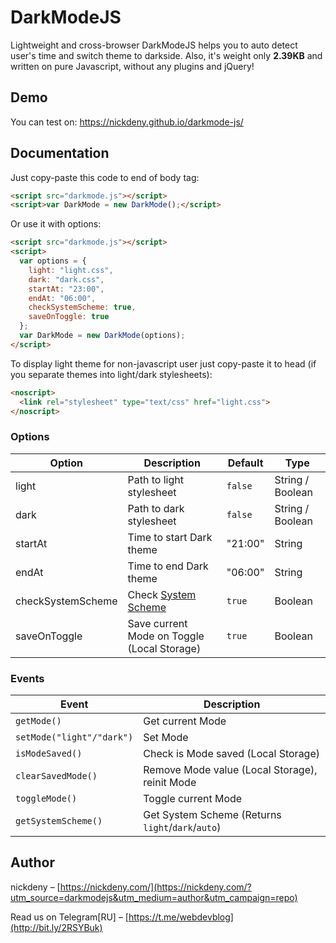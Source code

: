 # DarkModeJS
Lightweight and cross-browser DarkModeJS helps you to auto detect user's time and switch theme to darkside. Also, it's weight only **2.39KB** and written on pure Javascript, without any plugins and jQuery!

## Demo
You can test on: https://nickdeny.github.io/darkmode-js/

## Documentation
Just copy-paste this code to end of body tag:
```html
<script src="darkmode.js"></script>
<script>var DarkMode = new DarkMode();</script>
```

Or use it with options:
```html
<script src="darkmode.js"></script>
<script>
  var options = {
    light: "light.css",
    dark: "dark.css",
    startAt: "23:00",
    endAt: "06:00",
    checkSystemScheme: true,
    saveOnToggle: true
  };
  var DarkMode = new DarkMode(options);
</script>
```

To display light theme for non-javascript user just copy-paste it to head (if you separate themes into light/dark stylesheets):
```html
<noscript>
  <link rel="stylesheet" type="text/css" href="light.css">
</noscript>
```

### Options
Option | Description | Default | Type
--- | --- | --- | ---
light | Path to light stylesheet | `false` | String / Boolean
dark | Path to dark stylesheet | `false` | String / Boolean
startAt | Time to start Dark theme | "21:00" | String
endAt | Time to end Dark theme | "06:00" | String
checkSystemScheme | Check [System Scheme](https://developer.mozilla.org/en-US/docs/Web/CSS/@media/prefers-color-scheme) | `true` | Boolean
saveOnToggle | Save current Mode on Toggle (Local Storage) | `true` | Boolean

### Events
Event | Description
--- | ---
`getMode()` | Get current Mode
`setMode("light"/"dark")` | Set Mode
`isModeSaved()` | Check is Mode saved (Local Storage)
`clearSavedMode()` | Remove Mode value (Local Storage), reinit Mode
`toggleMode()` | Toggle current Mode
`getSystemScheme()` | Get System Scheme (Returns `light`/`dark`/`auto`)

## Author
nickdeny – [https://nickdeny.com/](https://nickdeny.com/?utm_source=darkmodejs&utm_medium=author&utm_campaign=repo)

Read us on Telegram[RU] – [https://t.me/webdevblog](http://bit.ly/2RSYBuk)
